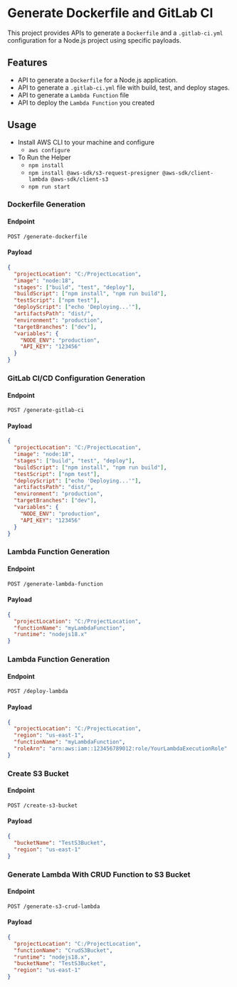 # Generate Dockerfile and GitLab CI

This project provides APIs to generate a `Dockerfile` and a `.gitlab-ci.yml` configuration for a Node.js project using specific payloads.

## Features

- API to generate a `Dockerfile` for a Node.js application.
- API to generate a `.gitlab-ci.yml` file with build, test, and deploy stages.
- API to generate a `Lambda Function` file
- API to deploy the `Lambda Function` you created

## Usage

- Install AWS CLI to your machine and configure
  - `aws configure`
- To Run the Helper
  - `npm install`
  - `npm install @aws-sdk/s3-request-presigner @aws-sdk/client-lambda @aws-sdk/client-s3`
  - `npm run start`

### Dockerfile Generation

#### Endpoint

`POST /generate-dockerfile`

#### Payload

```json
{
  "projectLocation": "C:/ProjectLocation",
  "image": "node:18",
  "stages": ["build", "test", "deploy"],
  "buildScript": ["npm install", "npm run build"],
  "testScript": ["npm test"],
  "deployScript": ["echo 'Deploying...'"],
  "artifactsPath": "dist/",
  "environment": "production",
  "targetBranches": ["dev"],
  "variables": {
    "NODE_ENV": "production",
    "API_KEY": "123456"
  }
}
```

### GitLab CI/CD Configuration Generation

#### Endpoint

`POST /generate-gitlab-ci`

#### Payload

```json
{
  "projectLocation": "C:/ProjectLocation",
  "image": "node:18",
  "stages": ["build", "test", "deploy"],
  "buildScript": ["npm install", "npm run build"],
  "testScript": ["npm test"],
  "deployScript": ["echo 'Deploying...'"],
  "artifactsPath": "dist/",
  "environment": "production",
  "targetBranches": ["dev"],
  "variables": {
    "NODE_ENV": "production",
    "API_KEY": "123456"
  }
}
```

### Lambda Function Generation

#### Endpoint

`POST /generate-lambda-function`

#### Payload

```json
{
  "projectLocation": "C:/ProjectLocation",
  "functionName": "myLambdaFunction",
  "runtime": "nodejs18.x"
}
```

### Lambda Function Generation

#### Endpoint

`POST /deploy-lambda`

#### Payload

```json
{
  "projectLocation": "C:/ProjectLocation",
  "region": "us-east-1",
  "functionName": "myLambdaFunction",
  "roleArn": "arn:aws:iam::123456789012:role/YourLambdaExecutionRole"
}
```

### Create S3 Bucket

#### Endpoint

`POST /create-s3-bucket`

#### Payload

```json
{
  "bucketName": "TestS3Bucket",
  "region": "us-east-1"
}
```

### Generate Lambda With CRUD Function to S3 Bucket

#### Endpoint

`POST /generate-s3-crud-lambda`

#### Payload

```json
{
  "projectLocation": "C:/ProjectLocation",
  "functionName": "CrudS3Bucket",
  "runtime": "nodejs18.x",
  "bucketName": "TestS3Bucket",
  "region": "us-east-1"
}
```
